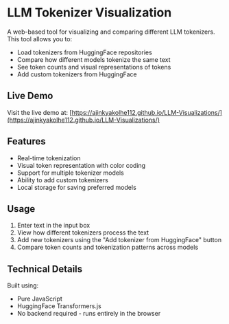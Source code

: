# LLM Tokenizer Visualization

A web-based tool for visualizing and comparing different LLM tokenizers. This tool allows you to:
- Load tokenizers from HuggingFace repositories
- Compare how different models tokenize the same text
- See token counts and visual representations of tokens
- Add custom tokenizers from HuggingFace

## Live Demo
Visit the live demo at: [https://ajinkyakolhe112.github.io/LLM-Visualizations/](https://ajinkyakolhe112.github.io/LLM-Visualizations/)

## Features
- Real-time tokenization
- Visual token representation with color coding
- Support for multiple tokenizer models
- Ability to add custom tokenizers
- Local storage for saving preferred models

## Usage
1. Enter text in the input box
2. View how different tokenizers process the text
3. Add new tokenizers using the "Add tokenizer from HuggingFace" button
4. Compare token counts and tokenization patterns across models

## Technical Details
Built using:
- Pure JavaScript
- HuggingFace Transformers.js
- No backend required - runs entirely in the browser 